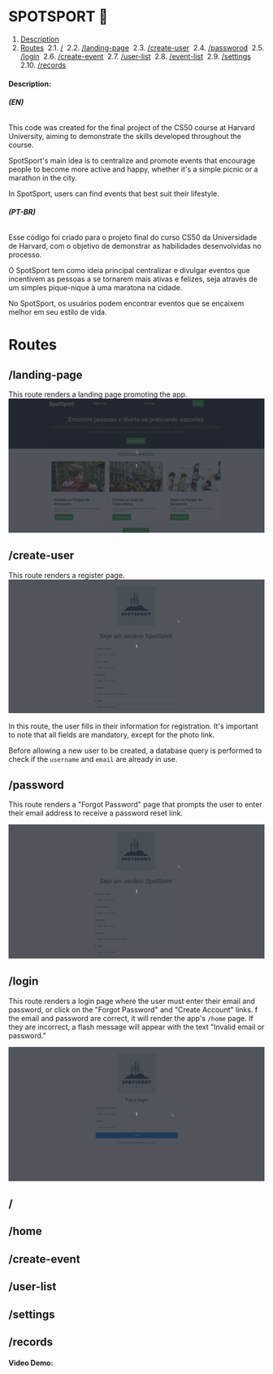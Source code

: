 # SPOTSPORT 🏅

1. [Description](#description) &nbsp;
2. [Routes](#routes)&nbsp;
    2.1. [/](#/)&nbsp;
    2.2. [/landing-page](#landing-page)&nbsp;
    2.3. [/create-user](#create-user)&nbsp;
    2.4. [/passworod](#password)&nbsp;
    2.5. [/login](#login)&nbsp;
    2.6. [/create-event](#create-event)&nbsp;
    2.7. [/user-list](#user-list)&nbsp;
    2.8. [/event-list](#event-list)&nbsp;
    2.9. [/settings](#settings)&nbsp;
    2.10. [/records](#records)&nbsp;

#### Description:

###### **(EN)**

This code was created for the final project of the CS50 course at Harvard University, aiming to demonstrate the skills developed throughout the course.

SpotSport's main idea is to centralize and promote events that encourage people to become more active and happy, whether it's a simple picnic or a marathon in the city.

In SpotSport, users can find events that best suit their lifestyle.

###### **(PT-BR)**

Esse código foi criado para o projeto final do curso CS50 da Universidade de Harvard, com o objetivo de demonstrar as habilidades desenvolvidas no processo.

O SpotSport tem como ideia principal centralizar e divulgar eventos que incentivem as pessoas a se tornarem mais ativas e felizes, seja através de um simples pique-nique à uma maratona na cidade.

No SpotSport, os usuários podem encontrar eventos que se encaixem melhor em seu estilo de vida.

# Routes
## /landing-page

This route renders a landing page promoting the app.
![landing page imagem](/static/landing-page.gif)

## /create-user

This route renders a register page.
![landing page imagem](/static/create-user.gif)


In this route, the user fills in their information for registration.
It's important to note that all fields are mandatory, except for the photo link.

Before allowing a new user to be created, a database query is performed to check if the ```username``` and ```email``` are already in use.

## /password

This route renders a "Forgot Password" page that prompts the user to enter their email address to receive a password reset link.

![landing page imagem](/static/create-user.gif)


## /login

This route renders a login page where the user must enter their email and password, or click on the "Forgot Password" and "Create Account" links. f the email and password are correct, it will render the app's ```/home``` page. If they are incorrect, a flash message will appear with the text "Invalid email or password."

![login](/static/login.gif)

## /
## /home
## /create-event
## /user-list
## /settings
## /records

#### Video Demo:  <URL HERE>